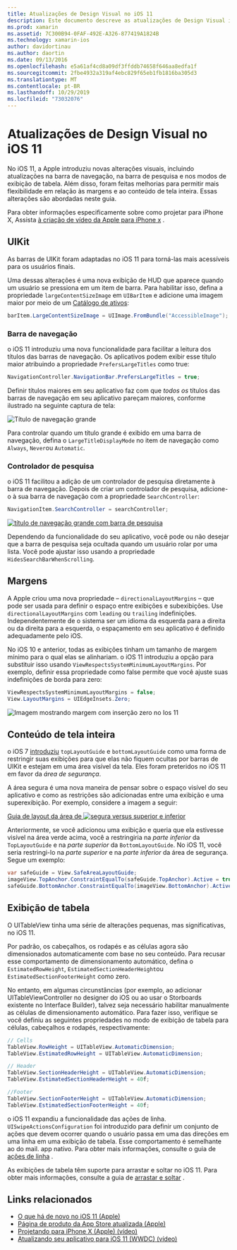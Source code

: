 ```yaml
---
title: Atualizações de Design Visual no iOS 11
description: Este documento descreve as atualizações de Design Visual introduzidas no iOS 11. Ele aborda as alterações nas barras de navegação, controladores de pesquisa, margens, conteúdo de tela inteira e exibições de tabela.
ms.prod: xamarin
ms.assetid: 7C300B94-0FAF-492E-A326-877419A1824B
ms.technology: xamarin-ios
author: davidortinau
ms.author: daortin
ms.date: 09/13/2016
ms.openlocfilehash: e5a61af4cd8a09df3ffddb74658f646aa8edfa1f
ms.sourcegitcommit: 2fbe4932a319af4ebc829f65eb1fb1816ba305d3
ms.translationtype: MT
ms.contentlocale: pt-BR
ms.lasthandoff: 10/29/2019
ms.locfileid: "73032076"
---
```

# <a name="visual-design-updates-in-ios-11"></a>Atualizações de Design Visual no iOS 11

No iOS 11, a Apple introduziu novas alterações visuais, incluindo atualizações na barra de navegação, na barra de pesquisa e nos modos de exibição de tabela. Além disso, foram feitas melhorias para permitir mais flexibilidade em relação às margens e ao conteúdo de tela inteira. Essas alterações são abordadas neste guia. 

Para obter informações especificamente sobre como projetar para iPhone X, Assista [à criação de vídeo da Apple para iPhone x](https://developer.apple.com/videos/play/fall2017/801/) .

## <a name="uikit"></a>UIKit

As barras de UIKit foram adaptadas no iOS 11 para torná-las mais acessíveis para os usuários finais.

Uma dessas alterações é uma nova exibição de HUD que aparece quando um usuário se pressiona em um item de barra. Para habilitar isso, defina a propriedade `largeContentSizeImage` em `UIBarItem` e adicione uma imagem maior por meio de um [Catálogo de ativos](~/ios/app-fundamentals/images-icons/displaying-an-image.md):

```csharp
barItem.LargeContentSizeImage = UIImage.FromBundle("AccessibleImage");
```

### <a name="navigation-bar"></a>Barra de navegação
o iOS 11 introduziu uma nova funcionalidade para facilitar a leitura dos títulos das barras de navegação. Os aplicativos podem exibir esse título maior atribuindo a propriedade `PrefersLargeTitles` como true:

```csharp
NavigationController.NavigationBar.PrefersLargeTitles = true;
```

Definir títulos maiores em seu aplicativo faz com que _todos os_ títulos das barras de navegação em seu aplicativo pareçam maiores, conforme ilustrado na seguinte captura de tela:

![Título de navegação grande](visual-design-images/image7.png)

Para controlar quando um título grande é exibido em uma barra de navegação, defina o `LargeTitleDisplayMode` no item de navegação como `Always`, `Never`ou `Automatic`.

### <a name="search-controller"></a>Controlador de pesquisa

o iOS 11 facilitou a adição de um controlador de pesquisa diretamente à barra de navegação. Depois de criar um controlador de pesquisa, adicione-o à sua barra de navegação com a propriedade `SearchController`:

```csharp
NavigationItem.SearchController = searchController;
```

[![título de navegação grande com barra de pesquisa](visual-design-images/image8-sml.png)](visual-design-images/image8-sml.png#lightbox)

Dependendo da funcionalidade do seu aplicativo, você pode ou não desejar que a barra de pesquisa seja ocultada quando um usuário rolar por uma lista. Você pode ajustar isso usando a propriedade `HidesSearchBarWhenScrolling`.

## <a name="margins"></a>Margens

A Apple criou uma nova propriedade – `directionalLayoutMargins` – que pode ser usada para definir o espaço entre exibições e subexibições. Use `directionalLayoutMargins` com `leading` ou `trailing` indefinições. Independentemente de o sistema ser um idioma da esquerda para a direita ou da direita para a esquerda, o espaçamento em seu aplicativo é definido adequadamente pelo iOS.

No iOS 10 e anterior, todas as exibições tinham um tamanho de margem mínimo para o qual elas se alinhariam. o iOS 11 introduziu a opção para substituir isso usando `ViewRespectsSystemMinimumLayoutMargins`. Por exemplo, definir essa propriedade como false permite que você ajuste suas indefinições de borda para zero:

```csharp
ViewRespectsSystemMinimumLayoutMargins = false;
View.LayoutMargins = UIEdgeInsets.Zero;
```

![Imagem mostrando margem com inserção zero no Ios 11](visual-design-images/image9.png)

<a name="fullscreen" />

## <a name="full-screen-content"></a>Conteúdo de tela inteira

o iOS 7 [introduziu](~/ios/platform/introduction-to-ios7/ios7-ui.md#fullscreen) `topLayoutGuide` e `bottomLayoutGuide` como uma forma de restringir suas exibições para que elas não fiquem ocultas por barras de UIKit e estejam em uma área visível da tela. Eles foram preteridos no iOS 11 em favor da _área de segurança_.

A área segura é uma nova maneira de pensar sobre o espaço visível do seu aplicativo e como as restrições são adicionadas entre uma exibição e uma superexibição. Por exemplo, considere a imagem a seguir:

[Guia de layout da área de ![segura versus superior e inferior](visual-design-images/image10-sml.png)](visual-design-images/image10.png#lightbox)

Anteriormente, se você adicionou uma exibição e queria que ela estivesse visível na área verde acima, você a restringiria na _parte inferior_ da `TopLayoutGuide` e na _parte superior_ da `BottomLayoutGuide`. No iOS 11, você seria restringi-lo na _parte superior_ e na _parte inferior_ da área de segurança. Segue um exemplo:

```csharp
var safeGuide = View.SafeAreaLayoutGuide;
imageView.TopAnchor.ConstraintEqualTo(safeGuide.TopAnchor).Active = true;
safeGuide.BottomAnchor.ConstraintEqualTo(imageView.BottomAnchor).Active = true;
```

## <a name="table-view"></a>Exibição de tabela

O UITableView tinha uma série de alterações pequenas, mas significativas, no iOS 11.

Por padrão, os cabeçalhos, os rodapés e as células agora são dimensionados automaticamente com base no seu conteúdo. Para recusar esse comportamento de dimensionamento automático, defina o `EstimatedRowHeight`, `EstimatedSectionHeaderHeight`ou `EstimatedSectionFooterHeight` como zero.

No entanto, em algumas circunstâncias (por exemplo, ao adicionar UITableViewController no designer do iOS ou ao usar o Storboards existente no Interface Builder), talvez seja necessário habilitar manualmente as células de dimensionamento automático. Para fazer isso, verifique se você definiu as seguintes propriedades no modo de exibição de tabela para células, cabeçalhos e rodapés, respectivamente:

```csharp
// Cells
TableView.RowHeight = UITableView.AutomaticDimension;
TableView.EstimatedRowHeight = UITableView.AutomaticDimension;

// Header
TableView.SectionHeaderHeight = UITableView.AutomaticDimension;
TableView.EstimatedSectionHeaderHeight = 40f;

//Footer
TableView.SectionFooterHeight = UITableView.AutomaticDimension;
TableView.EstimatedSectionFooterHeight = 40f;

```

o iOS 11 expandiu a funcionalidade das ações de linha. `UISwipeActionsConfiguration` foi introduzido para definir um conjunto de ações que devem ocorrer quando o usuário passa em uma das direções em uma linha em uma exibição de tabela. Esse comportamento é semelhante ao do mail. app nativo. Para obter mais informações, consulte o guia de [ações de linha](~/ios/user-interface/controls/tables/row-action.md) .

As exibições de tabela têm suporte para arrastar e soltar no iOS 11. Para obter mais informações, consulte a guia de [arrastar e soltar](~/ios/platform/introduction-to-ios11/drag-and-drop.md#uitableview) .

## <a name="related-links"></a>Links relacionados

- [O que há de novo no iOS 11 (Apple)](https://developer.apple.com/ios/)
- [Página de produto da App Store atualizada (Apple)](https://developer.apple.com/app-store/product-page/)
- [Projetando para iPhone X (Apple) (vídeo)](https://developer.apple.com/videos/play/fall2017/801/)
- [Atualizando seu aplicativo para iOS 11 (WWDC) (vídeo)](https://developer.apple.com/videos/play/wwdc2017/204/)
